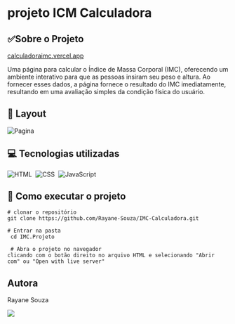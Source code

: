 
# projeto ICM Calculadora

## ✅Sobre o Projeto

[calculadoraimc.vercel.app](https://imc-calculadora-five.vercel.app/)

 Uma página para calcular o Índice de Massa Corporal (IMC), oferecendo um ambiente interativo para que as pessoas insiram seu peso e altura. Ao fornecer esses dados, a página fornece o resultado do IMC imediatamente, resultando em uma avaliação simples da condição física do usuário.
## 🔗 Layout
![Pagina](./img/image.png)

## 💻 Tecnologias utilizadas

![HTML](https://img.shields.io/badge/-HTML-0D1117?style=for-the-badge&logo=html5&labelColor=0D1117)&nbsp; ![CSS](https://img.shields.io/badge/-CSS-0D1117?style=for-the-badge&logo=CSS3&logoColor=1572B6&labelColor=0D1117)&nbsp;
![JavaScript](https://img.shields.io/badge/-JavaScript-0D1117?style=for-the-badge&logo=javascript&labelColor=0D1117&textColor=0D1117)&nbsp;

## 📌 Como executar o projeto

```
# clonar o repositório
git clone https://github.com/Rayane-Souza/IMC-Calculadora.git

# Entrar na pasta
 cd IMC.Projeto

 # Abra o projeto no navegador
clicando com o botão direito no arquivo HTML e selecionando "Abrir com" ou "Open with live server"
```
## Autora
Rayane Souza

<a href="https://www.linkedin.com/in/rayanekelly/" target="_blank"><img src="https://img.shields.io/badge/LinkedIn-0077B5?style=for-the-badge&logo=linkedin&logoColor=white" target="_blank"></a>
